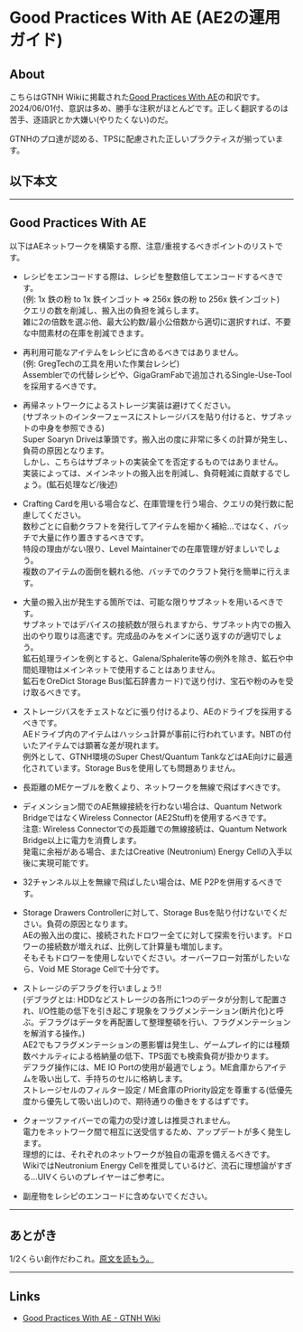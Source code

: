 
# Good Practices With AE (AE2の運用ガイド)

## About
こちらはGTNH Wikiに掲載された[Good Practices With AE](https://gtnh.miraheze.org/wiki/Good_Practices_With_AE)の和訳です。  
2024/06/01付、意訳は多め、勝手な注釈がほとんどです。正しく翻訳するのは苦手、逐語訳とか大嫌い(やりたくない)のだ。  

GTNHのプロ達が認める、TPSに配慮された正しいプラクティスが揃っています。  


## 以下本文

---

## Good Practices With AE

以下はAEネットワークを構築する際、注意/重視するべきポイントのリストです。  


- レシピをエンコードする際は、レシピを整数倍してエンコードするべきです。  
  (例: 1x 鉄の粉 to 1x 鉄インゴット => 256x 鉄の粉 to 256x 鉄インゴット)  
  クエリの数を削減し、搬入出の負担を減らします。  
  雑に2の倍数を選ぶ他、最大公約数/最小公倍数から適切に選択すれば、不要な中間素材の在庫を削減できます。  


- 再利用可能なアイテムをレシピに含めるべきではありません。  
  (例: GregTechの工具を用いた作業台レシピ)  
  Assemblerでの代替レシピや、GigaGramFabで追加されるSingle-Use-Toolを採用するべきです。  


- 再帰ネットワークによるストレージ実装は避けてください。  
  (サブネットのインターフェースにストレージバスを貼り付けると、サブネットの中身を参照できる)  
  Super Soaryn Driveは筆頭です。搬入出の度に非常に多くの計算が発生し、負荷の原因となります。  
  しかし、こちらはサブネットの実装全てを否定するものではありません。  
  実装によっては、メインネットの搬入出を削減し、負荷軽減に貢献するでしょう。(鉱石処理など/後述)  


- Crafting Cardを用いる場合など、在庫管理を行う場合、クエリの発行数に配慮してください。  
  数秒ごとに自動クラフトを発行してアイテムを細かく補給...ではなく、バッチで大量に作り置きするべきです。  
  特段の理由がない限り、Level Maintainerでの在庫管理が好ましいでしょう。  
  複数のアイテムの面倒を観れる他、バッチでのクラフト発行を簡単に行えます。  


- 大量の搬入出が発生する箇所では、可能な限りサブネットを用いるべきです。  
  サブネットではデバイスの接続数が限られますから、サブネット内での搬入出のやり取りは高速です。完成品のみをメインに送り返すのが適切でしょう。  
  鉱石処理ラインを例とすると、Galena/Sphalerite等の例外を除き、鉱石や中間処理物はメインネットで使用することはありません。  
  鉱石をOreDict Storage Bus(鉱石辞書カード)で送り付け、宝石や粉のみを受け取るべきです。  


- ストレージバスをチェストなどに張り付けるより、AEのドライブを採用するべきです。  
  AEドライブ内のアイテムはハッシュ計算が事前に行われています。NBTの付いたアイテムでは顕著な差が現れます。  
  例外として、GTNH環境のSuper Chest/Quantum TankなどはAE向けに最適化されています。Storage Busを使用しても問題ありません。  


- 長距離のMEケーブルを敷くより、ネットワークを無線で飛ばすべきです。  


- ディメンション間でのAE無線接続を行わない場合は、Quantum Network BridgeではなくWireless Connector (AE2Stuff)を使用するべきです。  
  注意: Wireless Connectorでの長距離での無線接続は、Quantum Network Bridge以上に電力を消費します。  
  発電に余裕がある場合、またはCreative (Neutronium) Energy Cellの入手以後に実現可能です。  


- 32チャンネル以上を無線で飛ばしたい場合は、ME P2Pを併用するべきです。  


- Storage Drawers Controllerに対して、Storage Busを貼り付けないでください。負荷の原因となります。  
  AEの搬入出の度に、接続されたドロワー全てに対して探索を行います。ドロワーの接続数が増えれば、比例して計算量も増加します。  
  そもそもドロワーを使用しないでください。オーバーフロー対策がしたいなら、Void ME Storage Cellで十分です。  


- ストレージのデフラグを行いましょう!!  
  (デブラグとは: HDDなどストレージの各所に1つのデータが分割して配置され、I/O性能の低下を引き起こす現象をフラグメンテーション(断片化)と呼ぶ。デフラグはデータを再配置して整理整頓を行い、フラグメンテーションを解消する操作。)  
  AE2でもフラグメンテーションの悪影響は発生し、ゲームプレイ的には種類数ペナルティによる格納量の低下、TPS面でも検索負荷が掛かります。  
  デフラグ操作には、ME IO Portの使用が最適でしょう。ME倉庫からアイテムを吸い出して、手持ちのセルに格納します。  
  ストレージセルのフィルター設定 / ME倉庫のPriority設定を尊重する(低優先度から優先して吸い出し)ので、期待通りの働きをするはずです。  


- クォーツファイバーでの電力の受け渡しは推奨されません。  
  電力をネットワーク間で相互に送受信するため、アップデートが多く発生します。  
  理想的には、それぞれのネットワークが独自の電源を備えるべきです。  
  WikiではNeutronium Energy Cellを推奨しているけど、流石に理想論がすぎる...UIVくらいのプレイヤーはご参考に。  


- 副産物をレシピのエンコードに含めないでください。  

---

## あとがき
1/2くらい創作だわこれ。[原文を読もう。](https://gtnh.miraheze.org/wiki/Good_Practices_With_AE)  

---

## Links
- [Good Practices With AE - GTNH Wiki](https://gtnh.miraheze.org/wiki/Good_Practices_With_AE)
